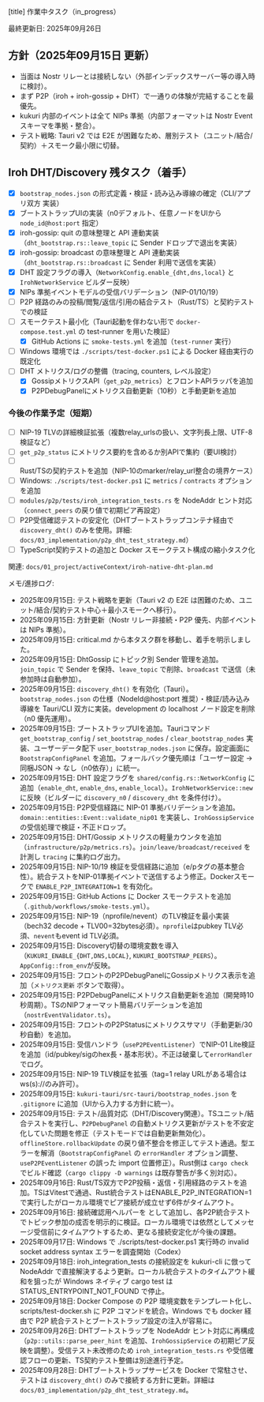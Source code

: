 [title] 作業中タスク（in_progress）

最終更新日: 2025年09月26日

## 方針（2025年09月15日 更新）

- 当面は Nostr リレーとは接続しない（外部インデックスサーバー等の導入時に検討）。
- まず P2P（iroh + iroh-gossip + DHT）で一通りの体験が完結することを最優先。
- kukuri 内部のイベントは全て NIPs 準拠（内部フォーマットは Nostr Event スキーマを準拠・整合）。
- テスト戦略: Tauri v2 では E2E が困難なため、層別テスト（ユニット/結合/契約）＋スモーク最小限に切替。

## Iroh DHT/Discovery 残タスク（着手）

- [x] `bootstrap_nodes.json` の形式定義・検証・読み込み導線の確定（CLI/アプリ双方 実装）
- [x] ブートストラップUIの実装（n0デフォルト、任意ノードをUIから `node_id@host:port` 指定）
- [x] iroh-gossip: quit の意味整理と API 連動実装（`dht_bootstrap.rs::leave_topic` に Sender ドロップで退出を実装）
- [x] iroh-gossip: broadcast の意味整理と API 連動実装（`dht_bootstrap.rs::broadcast` に Sender 利用で送信を実装）
- [x] DHT 設定フラグの導入（`NetworkConfig.enable_{dht,dns,local}` と `IrohNetworkService` ビルダー反映）
- [x] NIPs 準拠イベントモデルの受信バリデーション（NIP-01/10/19）
- [ ] P2P 経路のみの投稿/閲覧/返信/引用の結合テスト（Rust/TS）と契約テストでの検証
- [ ] スモークテスト最小化（Tauri起動を伴わない形で `docker-compose.test.yml` の test-runner を用いた検証）
  - [x] GitHub Actions に `smoke-tests.yml` を追加（`test-runner` 実行）
- [ ] Windows 環境では `./scripts/test-docker.ps1` による Docker 経由実行の既定化
- [ ] DHT メトリクス/ログの整備（tracing, counters, レベル設定）
  - [x] GossipメトリクスAPI（`get_p2p_metrics`）とフロントAPIラッパを追加
  - [x] P2PDebugPanelにメトリクス自動更新（10秒）と手動更新を追加

### 今後の作業予定（短期）
- [ ] NIP-19 TLVの詳細検証拡張（複数relay_urlsの扱い、文字列長上限、UTF-8検証など）
- [ ] `get_p2p_status` にメトリクス要約を含めるか別APIで集約（要UI検討）
- [ ] Rust/TSの契約テストを追加（NIP-10のmarker/relay_url整合の境界ケース）
- [ ] Windows: `./scripts/test-docker.ps1` に `metrics` / `contracts` オプションを追加
- [ ] `modules/p2p/tests/iroh_integration_tests.rs` を NodeAddr ヒント対応（`connect_peers` の戻り値で初期ピア再設定）
- [ ] P2P受信確認テストの安定化（DHTブートストラップコンテナ経由で `discovery_dht()` のみを使用。詳細: `docs/03_implementation/p2p_dht_test_strategy.md`）
- [ ] TypeScript契約テストの追加と Docker スモークテスト構成の縮小タスク化

関連: `docs/01_project/activeContext/iroh-native-dht-plan.md`

メモ/進捗ログ:
- 2025年09月15日: テスト戦略を更新（Tauri v2 の E2E は困難のため、ユニット/結合/契約テスト中心＋最小スモークへ移行）。
- 2025年09月15日: 方針更新（Nostr リレー非接続・P2P 優先、内部イベントは NIPs 準拠）。
- 2025年09月15日: critical.md から本タスク群を移動し、着手を明示しました。
- 2025年09月15日: DhtGossip にトピック別 Sender 管理を追加。`join_topic` で Sender を保持、`leave_topic` で削除、`broadcast` で送信（未参加時は自動参加）。
- 2025年09月15日: `discovery_dht()` を有効化（Tauri）。`bootstrap_nodes.json` の仕様（NodeId@host:port 推奨）・検証/読み込み導線を Tauri/CLI 双方に実装。development の localhost ノード設定を削除（n0 優先運用）。
- 2025年09月15日: ブートストラップUIを追加。Tauriコマンド `get_bootstrap_config` / `set_bootstrap_nodes` / `clear_bootstrap_nodes` 実装、ユーザーデータ配下 `user_bootstrap_nodes.json` に保存。設定画面に `BootstrapConfigPanel` を追加。フォールバック優先順は「ユーザー設定 → 同梱JSON → なし（n0依存）」に統一。
- 2025年09月15日: DHT 設定フラグを `shared/config.rs::NetworkConfig` に追加（`enable_dht`, `enable_dns`, `enable_local`）。`IrohNetworkService::new` に反映（ビルダーに `discovery_n0` / `discovery_dht` を条件付け）。
- 2025年09月15日: P2P受信経路に NIP-01 準拠バリデーションを追加。`domain::entities::Event::validate_nip01` を実装し、`IrohGossipService` の受信処理で検証・不正ドロップ。
- 2025年09月15日: DHT/Gossip メトリクスの軽量カウンタを追加（`infrastructure/p2p/metrics.rs`）。`join/leave/broadcast/received` を計測し `tracing` に集約ログ出力。
- 2025年09月15日: NIP-10/19 検証を受信経路に追加（e/pタグの基本整合性）。統合テストをNIP-01準拠イベントで送信するよう修正。Dockerスモークで `ENABLE_P2P_INTEGRATION=1` を有効化。
- 2025年09月15日: GitHub Actions に Docker スモークテストを追加（`.github/workflows/smoke-tests.yml`）。
- 2025年09月15日: NIP-19（nprofile/nevent）のTLV検証を最小実装（bech32 decode + TLV00=32bytes必須）。`nprofile`はpubkey TLV必須、`nevent`もevent id TLV必須。
- 2025年09月15日: Discovery切替の環境変数を導入（`KUKURI_ENABLE_{DHT,DNS,LOCAL}`, `KUKURI_BOOTSTRAP_PEERS`）。`AppConfig::from_env`が反映。
- 2025年09月15日: フロントのP2PDebugPanelにGossipメトリクス表示を追加（`メトリクス更新` ボタンで取得）。
- 2025年09月15日: P2PDebugPanelにメトリクス自動更新を追加（開発時10秒周期）。TSのNIPフォーマット簡易バリデーションを追加（`nostrEventValidator.ts`）。
- 2025年09月15日: フロントのP2PStatusにメトリクスサマリ（手動更新/30秒自動）を追加。
- 2025年09月15日: 受信ハンドラ（`useP2PEventListener`）でNIP-01 Lite検証を追加（id/pubkey/sigのhex長・基本形状）。不正は破棄して`errorHandler`でログ。
- 2025年09月15日: NIP-19 TLV検証を拡張（tag=1 relay URLがある場合はws(s)://のみ許可）。
- 2025年09月15日: `kukuri-tauri/src-tauri/bootstrap_nodes.json` を `.gitignore` に追加（UIから入力する方針に統一）。
- 2025年09月15日: テスト/品質対応（DHT/Discovery関連）。TSユニット/結合テストを実行し、`P2PDebugPanel` の自動メトリクス更新がテストを不安定化していた問題を修正（テストモードでは自動更新無効化）。`offlineStore.rollbackUpdate` の戻り値不整合を修正してテスト通過。型エラーを解消（`BootstrapConfigPanel` の `errorHandler` オプション調整、`useP2PEventListener` の誤った import 位置修正）。Rust側は `cargo check` でビルド確認（`cargo clippy -D warnings` は既存警告が多く別対応）。
- 2025年09月16日: Rust/TS双方でP2P投稿・返信・引用経路のテストを追加。TSはVitestで通過、Rust統合テストはENABLE_P2P_INTEGRATION=1で実行したがローカル環境でピア接続が成立せず6件がタイムアウト。
- 2025年09月16日: 接続確認用ヘルパーを  として追加し、各P2P統合テストでトピック参加の成否を明示的に検証。ローカル環境では依然としてメッセージ受信前にタイムアウトするため、更なる接続安定化が今後の課題。
- 2025年09月17日: Windows で ./scripts/test-docker.ps1 実行時の invalid socket address syntax エラーを調査開始（Codex）
- 2025年09月18日: iroh_integration_tests の接続設定を kukuri-cli に倣って NodeAddr で直接解決するよう更新。ローカル統合テストのタイムアウト緩和を狙ったが Windows ネイティブ cargo test は STATUS_ENTRYPOINT_NOT_FOUND で停止。
- 2025年09月18日: Docker Compose の P2P 環境変数をテンプレート化し、scripts/test-docker.sh に P2P コマンドを統合。Windows でも docker 経由で P2P 統合テストとブートストラップ設定の注入が容易に。
- 2025年09月26日: DHTブートストラップを NodeAddr ヒント対応に再構成（`p2p::utils::parse_peer_hint` を追加、`IrohGossipService` の初期ピア反映を調整）。受信テスト未改修のため `iroh_integration_tests.rs` や受信確認フローの更新、TS契約テスト整備は別途進行予定。
- 2025年09月28日: DHTブートストラップサービスを Docker で常駐させ、テストは `discovery_dht()` のみで接続する方針に更新。詳細は `docs/03_implementation/p2p_dht_test_strategy.md`。


